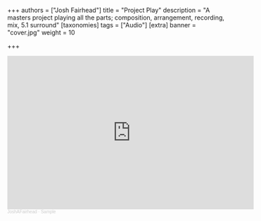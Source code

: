 +++
authors = ["Josh Fairhead"]
title = "Project Play"
description = "A masters project playing all the parts; composition, arrangement, recording, mix, 5.1 surround"
[taxonomies]
tags = ["Audio"]
[extra]
banner = "cover.jpg"
weight = 10

+++

<iframe width="560" height="350" scrolling="no" frameborder="no" allow="autoplay" src="https://w.soundcloud.com/player/?url=https%3A//api.soundcloud.com/playlists/1147256257%3Fsecret_token%3Ds-wDjI70jMrZY&color=%23ff5500&auto_play=false&hide_related=false&show_comments=true&show_user=true&show_reposts=false&show_teaser=true"></iframe><div style="font-size: 10px; color: #cccccc;line-break: anywhere;word-break: normal;overflow: hidden;white-space: nowrap;text-overflow: ellipsis; font-family: Interstate,Lucida Grande,Lucida Sans Unicode,Lucida Sans,Garuda,Verdana,Tahoma,sans-serif;font-weight: 100;"><a href="https://soundcloud.com/joshafairhead" title="JoshAFairhead" target="_blank" style="color: #cccccc; text-decoration: none;">JoshAFairhead</a> · <a href="https://soundcloud.com/joshafairhead/sets/sample/s-wDjI70jMrZY" title="Sample" target="_blank" style="color: #cccccc; text-decoration: none;">Sample</a></div>